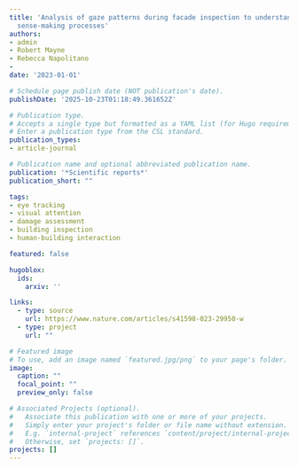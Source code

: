 ```yaml
---
title: 'Analysis of gaze patterns during facade inspection to understand inspector
  sense-making processes'
authors:
- admin
- Robert Mayne
- Rebecca Napolitano
- 
date: '2023-01-01'

# Schedule page publish date (NOT publication's date).
publishDate: '2025-10-23T01:18:49.361652Z'

# Publication type.
# Accepts a single type but formatted as a YAML list (for Hugo requirements).
# Enter a publication type from the CSL standard.
publication_types:
- article-journal

# Publication name and optional abbreviated publication name.
publication: '*Scientific reports*'
publication_short: ""

tags:
- eye tracking
- visual attention
- damage assessment
- building inspection
- human-building interaction

featured: false

hugoblox:
  ids:
    arxiv: ''

links:
  - type: source
    url: https://www.nature.com/articles/s41598-023-29950-w
  - type: project
    url: ""

# Featured image
# To use, add an image named `featured.jpg/png` to your page's folder. 
image:
  caption: ""
  focal_point: ""
  preview_only: false

# Associated Projects (optional).
#   Associate this publication with one or more of your projects.
#   Simply enter your project's folder or file name without extension.
#   E.g. `internal-project` references `content/project/internal-project/index.md`.
#   Otherwise, set `projects: []`.
projects: []
---
```


